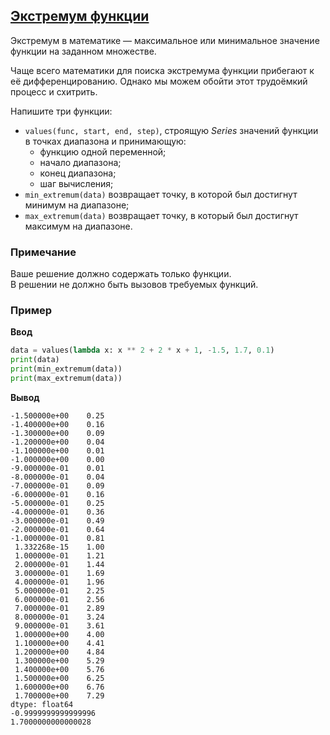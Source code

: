 ## [Экстремум функции](../../../solutions/6.2/62_j.py)

Экстремум в математике — максимальное или минимальное значение функции на заданном множестве.

Чаще всего математики для поиска экстремума функции прибегают к её дифференцированию. Однако мы можем обойти этот трудоёмкий процесс и схитрить.

Напишите три функции:

- `values(func, start, end, step)`, строящую _Series_ значений функции в точках диапазона и принимающую:
    - функцию одной переменной;
    - начало диапазона;
    - конец диапазона;
    - шаг вычисления;
- `min_extremum(data)` возвращает точку, в которой был достигнут минимум на диапазоне;
- `max_extremum(data)` возвращает точку, в который был достигнут максимум на диапазоне.

### Примечание

Ваше решение должно содержать только функции.\
В решении не должно быть вызовов требуемых функций.

### Пример

__Ввод__
```python
data = values(lambda x: x ** 2 + 2 * x + 1, -1.5, 1.7, 0.1)
print(data)
print(min_extremum(data))
print(max_extremum(data))
```

__Вывод__
```plaintext
-1.500000e+00    0.25
-1.400000e+00    0.16
-1.300000e+00    0.09
-1.200000e+00    0.04
-1.100000e+00    0.01
-1.000000e+00    0.00
-9.000000e-01    0.01
-8.000000e-01    0.04
-7.000000e-01    0.09
-6.000000e-01    0.16
-5.000000e-01    0.25
-4.000000e-01    0.36
-3.000000e-01    0.49
-2.000000e-01    0.64
-1.000000e-01    0.81
 1.332268e-15    1.00
 1.000000e-01    1.21
 2.000000e-01    1.44
 3.000000e-01    1.69
 4.000000e-01    1.96
 5.000000e-01    2.25
 6.000000e-01    2.56
 7.000000e-01    2.89
 8.000000e-01    3.24
 9.000000e-01    3.61
 1.000000e+00    4.00
 1.100000e+00    4.41
 1.200000e+00    4.84
 1.300000e+00    5.29
 1.400000e+00    5.76
 1.500000e+00    6.25
 1.600000e+00    6.76
 1.700000e+00    7.29
dtype: float64
-0.9999999999999996
1.7000000000000028
```
